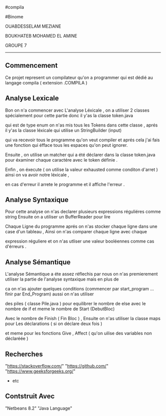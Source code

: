 #compila

#Binome

OUABDESSELAM MEZIANE

BOUKHATEB MOHAMED EL AMINE 

 GROUPE 7

---------------

## Commencement

Ce projet represent un compilateur qu'on a programmer qui est dédié au  langage compila ( extension .COMPILA )  

## Analyse Lexicale 

Bon on n'a commencer avec L'analyse Léxicale , on a utiliser 2 classes spécialement pour cette partie donc il y'as la classe token.java

qui est de type enum on n'as mis tous les Tokens dans cette classe , aprés il y'as la classe léxicale qui utilise un StringBuilder (input)

qui va recevoir tous le programme qu'on veut compiler et aprés cela j'ai fais une fonction qui éfface tous les espaces qu'on peut ignorer.

Ensuite , on utilise un matcher qui a été déclarer dans la classe token.java pour éxaminer chaque caractére avec le token définie .

Enfin , on éxecute ( on utilise la valeur exhausted comme conditon d'arret ) ainsi on va avoir notre léxicale , 

en cas d'erreur il arrete le programme et il affiche l'erreur . 

## Analyse Syntaxique

Pour cette analyse on n'as declarer plusieurs expressions réguliéres comme string Ensuite on a utiliser un BufferReader pour lire 

Chaque Ligne du programme aprés on n'as stocker chaque ligne dans une case d'un tableau , Ainsi on n'as comparer chaque ligne avec chaque 

expression réguliere et  on n'as utliser une valeur booléennes comme cas d'érreurs . 

## Analyse Sémantique 

L'analyse Sémantique a éte assez réflechis par nous on n'as premierement utiliser la partie de l'analyse syntaxique mais en plus de 

ca on n'as ajouter quelques conditions (commencer par start_program ... finir par End_Program) aussi on n'as utiliser 

des piles ( classe Pile.java ) pour equilibrer le nombre de else avec le nombre de if et meme le nombre de Start (DebutBloc) 

Avec le nombre de Finish ( Fin Bloc ) , Ensuite on n'as utiliser la classe maps pour Les déclarations ( si on déclare deux fois ) 

et meme pour les fonctions Give , Affect  ( qu'on uilise des variables non déclaréée ) 

## Recherches

"https://stackoverflow.com/"
"https://github.com/"
"https://www.geeksforgeeks.org/"
* etc
## Contstruit Avec 

"Netbeans 8.2"
"Java Language"

